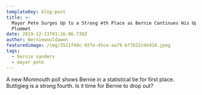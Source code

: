 ```yaml
---
templateKey: blog-post
title: >-
  Mayor Pete Surges Up to a Strong 4th Place as Bernie Continues His Upward
  Plummet 
date: 2019-12-11T01:16:06.738Z
author: Berniewouldawon
featuredimage: /img/3521f49c-92fe-45ce-aa79-b77822cde934.jpeg
tags:
  - bernie sanders
  - mayor pete
---
```

A new Monmouth poll shows Bernie in a statistical tie for first place. Buttigieg is a strong fourth. Is it time for Bernie to drop out?
